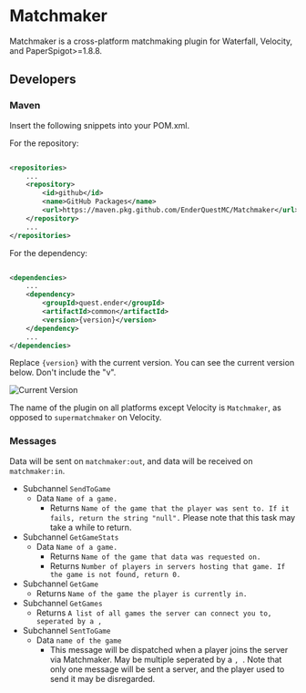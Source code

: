 # Matchmaker

Matchmaker is a cross-platform matchmaking plugin for Waterfall, Velocity, and PaperSpigot>=1.8.8.

## Developers

### Maven

Insert the following snippets into your POM.xml.

For the repository:

```xml

<repositories>
    ...
    <repository>
        <id>github</id>
        <name>GitHub Packages</name>
        <url>https://maven.pkg.github.com/EnderQuestMC/Matchmaker</url>
    </repository>
    ...
</repositories>
```

For the dependency:

```xml

<dependencies>
    ...
    <dependency>
        <groupId>quest.ender</groupId>
        <artifactId>common</artifactId>
        <version>{version}</version>
    </dependency>
    ...
</dependencies>
```

Replace `{version}` with the current version. You can see the current version below. Don't include the "v".

![Current Version](https://img.shields.io/github/v/release/regulad/Matchmaker)

The name of the plugin on all platforms except Velocity is `Matchmaker`, as opposed to `supermatchmaker` on Velocity.

### Messages

Data will be sent on `matchmaker:out`, and data will be received on `matchmaker:in`.

* Subchannel `SendToGame`
    * Data `Name of a game.`
        * Returns `Name of the game that the player was sent to. If it fails, return the string "null".`
          Please note that this task may take a while to return.
* Subchannel `GetGameStats`
    * Data `Name of a game.`
        * Returns `Name of the game that data was requested on.`
        * Returns `Number of players in servers hosting that game. If the game is not found, return 0.`
* Subchannel `GetGame`
    * Returns `Name of the game the player is currently in.`
* Subchannel `GetGames`
    * Returns `A list of all games the server can connect you to, seperated by a ,`
* Subchannel `SentToGame`
    * Data `name of the game`
        * This message will be dispatched when a player joins the server via Matchmaker. May be multiple seperated by
          a `, `. Note that only one message will be sent a server, and the player used to send it may be disregarded.
    